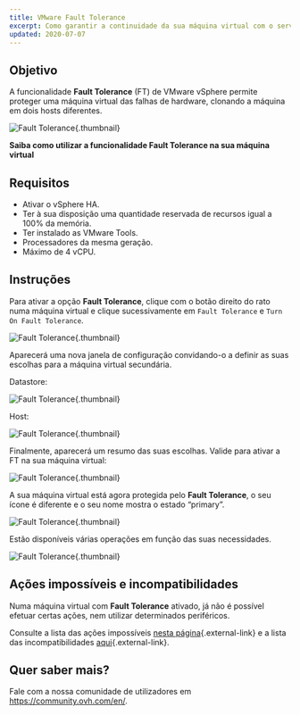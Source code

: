 ```yaml
---
title: VMware Fault Tolerance
excerpt: Como garantir a continuidade da sua máquina virtual com o serviço Fault Tolerance
updated: 2020-07-07
---
```


## Objetivo

A funcionalidade **Fault Tolerance** (FT) de VMware vSphere permite proteger uma máquina virtual das falhas de hardware, clonando a máquina em dois hosts diferentes.

![Fault Tolerance](images_FT10v2.gif){.thumbnail}

**Saiba como utilizar a funcionalidade Fault Tolerance na sua máquina virtual**

## Requisitos

- Ativar o vSphere HA.
- Ter à sua disposição uma quantidade reservada de recursos igual a 100% da memória.
- Ter instalado as VMware Tools.
- Processadores da mesma geração.
- Máximo de 4 vCPU.

## Instruções 

Para ativar a opção **Fault Tolerance**, clique com o botão direito do rato numa máquina virtual e clique sucessivamente em `Fault Tolerance` e `Turn On Fault Tolerance`.

![Fault Tolerance](images_FT.png){.thumbnail}

Aparecerá uma nova janela de configuração convidando-o a definir as suas escolhas para a máquina virtual secundária.

Datastore:

![Fault Tolerance](images_FT1.png){.thumbnail}

Host: 

![Fault Tolerance](images_FT2.png){.thumbnail}

Finalmente, aparecerá um resumo das suas escolhas. Valide para ativar a FT na sua máquina virtual:

![Fault Tolerance](images_FT3.png){.thumbnail}

A sua máquina virtual está agora protegida pelo **Fault Tolerance**, o seu ícone é diferente e o seu nome mostra o estado “primary”.

![Fault Tolerance](images_FT4.png){.thumbnail}

Estão disponíveis várias operações em função das suas necessidades.

![Fault Tolerance](images_FT5.png){.thumbnail}

## Ações impossíveis e incompatibilidades

Numa máquina virtual com **Fault Tolerance** ativado, já não é possível efetuar certas ações, nem utilizar determinados periféricos.

Consulte a lista das ações impossíveis [nesta página](https://docs.vmware.com/en/VMware-vSphere/6.7/com.vmware.vsphere.avail.doc/GUID-F5264795-11DA-4242-B774-8C3450997033.html){.external-link} e a lista das incompatibilidades [aqui](https://docs.vmware.com/en/VMware-vSphere/6.7/com.vmware.vsphere.avail.doc/GUID-C1749AD4-70E2-406C-864C-719F54BF1BC1.html){.external-link}.

## Quer saber mais?

Fale com a nossa comunidade de utilizadores em <https://community.ovh.com/en/>.
